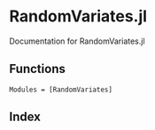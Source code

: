 # RandomVariates.jl

Documentation for RandomVariates.jl

## Functions

```@autodocs
Modules = [RandomVariates]
```

## Index

```@index
```